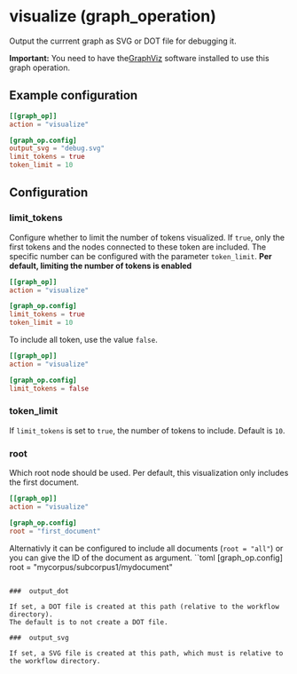 # visualize (graph_operation)

Output the currrent graph as SVG or DOT file for debugging it.

**Important:** You need to have the[GraphViz](https://graphviz.org/)
software installed to use this graph operation.

## Example configuration

```toml
[[graph_op]]
action = "visualize"

[graph_op.config]
output_svg = "debug.svg"
limit_tokens = true
token_limit = 10
```

## Configuration

###  limit_tokens

Configure whether to limit the number of tokens visualized. If `true`,
only the first tokens and the nodes connected to these token are
included. The specific number can be configured with the parameter
`token_limit`.
**Per default, limiting the number of tokens is enabled**

```toml
[[graph_op]]
action = "visualize"

[graph_op.config]
limit_tokens = true
token_limit = 10
```

To include all token, use the value `false`.
```toml
[[graph_op]]
action = "visualize"

[graph_op.config]
limit_tokens = false
```

###  token_limit

If `limit_tokens` is set to `true`, the number of tokens to include.
Default is `10`.

###  root

Which root node should be used. Per default, this visualization only
includes the first document.

```toml
[[graph_op]]
action = "visualize"

[graph_op.config]
root = "first_document"
```

Alternativly it can be configured to include all documents (`root = "all"`) or you can give the ID of the document as argument.
``toml
[graph_op.config]
root = "mycorpus/subcorpus1/mydocument"
```

###  output_dot

If set, a DOT file is created at this path (relative to the workflow directory).
The default is to not create a DOT file.

###  output_svg

If set, a SVG file is created at this path, which must is relative to the workflow directory.

